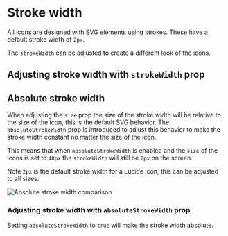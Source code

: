 <script setup>
import { Sandpack } from 'sandpack-vue3'
import sandpackTheme from '../../../.vitepress/theme/sandpackTheme.json'
import strokeWidth from './examples/stroke-width-icon/files.ts'
import absoluteStrokeWidth from './examples/absolute-stroke-width-icon/files.ts'
</script>

# Stroke width

All icons are designed with SVG elements using strokes.
These have a default stroke width of `2px`.

The `strokeWidth` can be adjusted to create a different look of the icons.

## Adjusting stroke width with `strokeWidth` prop

<!-- This one is faked, since codesandbox doesn't support svelte 5 yet -->
<Sandpack
  template="vue"
  :theme="sandpackTheme"
  :files="strokeWidth"
  :customSetup='{
    dependencies: {
      "@lucide/svelte": "latest",
      "lucide-vue-next": "latest"
    }
  }'
  :options="{
    editorHeight: 300,
    editorWidthPercentage: 60,
  }"
/>

## Absolute stroke width

When adjusting the `size` prop the size of the stroke width will be relative to the size of the icon, this is the default SVG behavior. The `absoluteStrokeWidth` prop is introduced to adjust this behavior to make the stroke width constant no matter the size of the icon.

This means that when `absoluteStrokeWidth` is enabled and the `size` of the icons is set to `48px` the `strokeWidth` will still be `2px` on the screen.

Note `2px` is the default stroke width for a Lucide icon, this can be adjusted to all sizes.

![Absolute stroke width comparison](../../../images/absolute-stroke-width-compare.png?raw=true "Absolute stroke width comparison")

### Adjusting stroke width with `absoluteStrokeWidth` prop

Setting `absoluteStrokeWidth` to `true` will make the stroke width absolute.

<!-- This one is faked, since codesandbox doesn't support svelte 5 yet -->
<Sandpack
  template="vue"
  :theme="sandpackTheme"
  :files="absoluteStrokeWidth"
  :customSetup='{
    dependencies: {
      "@lucide/svelte": "latest",
      "lucide-vue-next": "latest"
    }
  }'
  :options="{
    editorHeight: 320,
    editorWidthPercentage: 60,
  }"
/>
